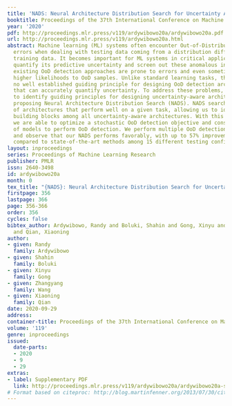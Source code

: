 ```yaml
---
title: 'NADS: Neural Architecture Distribution Search for Uncertainty Awareness'
booktitle: Proceedings of the 37th International Conference on Machine Learning
year: '2020'
pdf: http://proceedings.mlr.press/v119/ardywibowo20a/ardywibowo20a.pdf
url: http://proceedings.mlr.press/v119/ardywibowo20a.html
abstract: Machine learning (ML) systems often encounter Out-of-Distribution (OoD)
  errors when dealing with testing data coming from a distribution different from
  training data. It becomes important for ML systems in critical applications to accurately
  quantify its predictive uncertainty and screen out these anomalous inputs. However,
  existing OoD detection approaches are prone to errors and even sometimes assign
  higher likelihoods to OoD samples. Unlike standard learning tasks, there is currently
  no well established guiding principle for designing OoD detection architectures
  that can accurately quantify uncertainty. To address these problems, we first seek
  to identify guiding principles for designing uncertainty-aware architectures, by
  proposing Neural Architecture Distribution Search (NADS). NADS searches for a distribution
  of architectures that perform well on a given task, allowing us to identify common
  building blocks among all uncertainty-aware architectures. With this formulation,
  we are able to optimize a stochastic OoD detection objective and construct an ensemble
  of models to perform OoD detection. We perform multiple OoD detection experiments
  and observe that our NADS performs favorably, with up to 57% improvement in accuracy
  compared to state-of-the-art methods among 15 different testing configurations.
layout: inproceedings
series: Proceedings of Machine Learning Research
publisher: PMLR
issn: 2640-3498
id: ardywibowo20a
month: 0
tex_title: "{NADS}: Neural Architecture Distribution Search for Uncertainty Awareness"
firstpage: 356
lastpage: 366
page: 356-366
order: 356
cycles: false
bibtex_author: Ardywibowo, Randy and Boluki, Shahin and Gong, Xinyu and Wang, Zhangyang
  and Qian, Xiaoning
author:
- given: Randy
  family: Ardywibowo
- given: Shahin
  family: Boluki
- given: Xinyu
  family: Gong
- given: Zhangyang
  family: Wang
- given: Xiaoning
  family: Qian
date: 2020-09-29
address: 
container-title: Proceedings of the 37th International Conference on Machine Learning
volume: '119'
genre: inproceedings
issued:
  date-parts:
  - 2020
  - 9
  - 29
extras:
- label: Supplementary PDF
  link: http://proceedings.mlr.press/v119/ardywibowo20a/ardywibowo20a-supp.pdf
# Format based on citeproc: http://blog.martinfenner.org/2013/07/30/citeproc-yaml-for-bibliographies/
---
```

